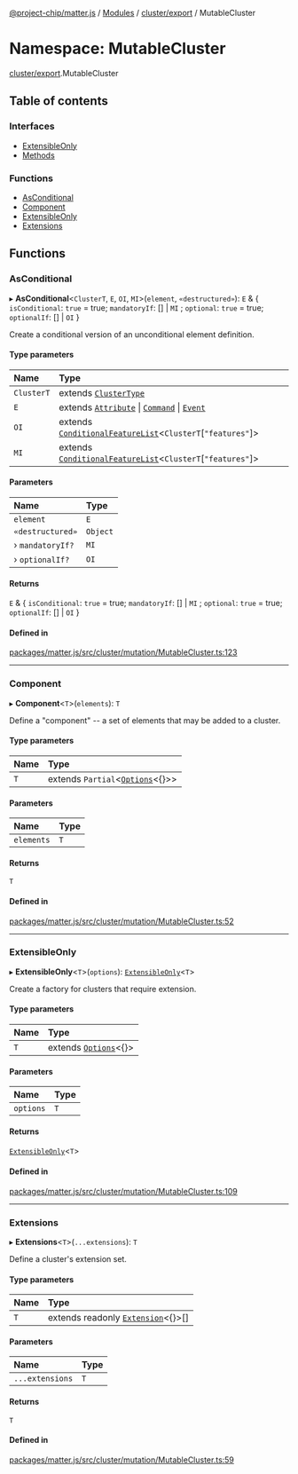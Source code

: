 [@project-chip/matter.js](../README.md) / [Modules](../modules.md) / [cluster/export](cluster_export.md) / MutableCluster

# Namespace: MutableCluster

[cluster/export](cluster_export.md).MutableCluster

## Table of contents

### Interfaces

- [ExtensibleOnly](../interfaces/cluster_export.MutableCluster.ExtensibleOnly.md)
- [Methods](../interfaces/cluster_export.MutableCluster.Methods.md)

### Functions

- [AsConditional](cluster_export.MutableCluster.md#asconditional)
- [Component](cluster_export.MutableCluster.md#component)
- [ExtensibleOnly](cluster_export.MutableCluster.md#extensibleonly)
- [Extensions](cluster_export.MutableCluster.md#extensions)

## Functions

### AsConditional

▸ **AsConditional**\<`ClusterT`, `E`, `OI`, `MI`\>(`element`, `«destructured»`): `E` & \{ `isConditional`: ``true`` = true; `mandatoryIf`: [] \| `MI` ; `optional`: ``true`` = true; `optionalIf`: [] \| `OI`  }

Create a conditional version of an unconditional element definition.

#### Type parameters

| Name | Type |
| :------ | :------ |
| `ClusterT` | extends [`ClusterType`](../interfaces/cluster_export.ClusterType-1.md) |
| `E` | extends [`Attribute`](cluster_export.ClusterType.md#attribute) \| [`Command`](cluster_export.ClusterType.md#command) \| [`Event`](cluster_export.ClusterType.md#event) |
| `OI` | extends [`ConditionalFeatureList`](cluster_export.md#conditionalfeaturelist)\<`ClusterT`[``"features"``]\> |
| `MI` | extends [`ConditionalFeatureList`](cluster_export.md#conditionalfeaturelist)\<`ClusterT`[``"features"``]\> |

#### Parameters

| Name | Type |
| :------ | :------ |
| `element` | `E` |
| `«destructured»` | `Object` |
| › `mandatoryIf?` | `MI` |
| › `optionalIf?` | `OI` |

#### Returns

`E` & \{ `isConditional`: ``true`` = true; `mandatoryIf`: [] \| `MI` ; `optional`: ``true`` = true; `optionalIf`: [] \| `OI`  }

#### Defined in

[packages/matter.js/src/cluster/mutation/MutableCluster.ts:123](https://github.com/project-chip/matter.js/blob/0c058ae17fdba4c0b89b8b13c309011d51782299/packages/matter.js/src/cluster/mutation/MutableCluster.ts#L123)

___

### Component

▸ **Component**\<`T`\>(`elements`): `T`

Define a "component" -- a set of elements that may be added to a cluster.

#### Type parameters

| Name | Type |
| :------ | :------ |
| `T` | extends `Partial`\<[`Options`](cluster_export.ClusterType.md#options)\<{}\>\> |

#### Parameters

| Name | Type |
| :------ | :------ |
| `elements` | `T` |

#### Returns

`T`

#### Defined in

[packages/matter.js/src/cluster/mutation/MutableCluster.ts:52](https://github.com/project-chip/matter.js/blob/0c058ae17fdba4c0b89b8b13c309011d51782299/packages/matter.js/src/cluster/mutation/MutableCluster.ts#L52)

___

### ExtensibleOnly

▸ **ExtensibleOnly**\<`T`\>(`options`): [`ExtensibleOnly`](../interfaces/cluster_export.MutableCluster.ExtensibleOnly.md)\<`T`\>

Create a factory for clusters that require extension.

#### Type parameters

| Name | Type |
| :------ | :------ |
| `T` | extends [`Options`](cluster_export.ClusterType.md#options)\<{}\> |

#### Parameters

| Name | Type |
| :------ | :------ |
| `options` | `T` |

#### Returns

[`ExtensibleOnly`](../interfaces/cluster_export.MutableCluster.ExtensibleOnly.md)\<`T`\>

#### Defined in

[packages/matter.js/src/cluster/mutation/MutableCluster.ts:109](https://github.com/project-chip/matter.js/blob/0c058ae17fdba4c0b89b8b13c309011d51782299/packages/matter.js/src/cluster/mutation/MutableCluster.ts#L109)

___

### Extensions

▸ **Extensions**\<`T`\>(`...extensions`): `T`

Define a cluster's extension set.

#### Type parameters

| Name | Type |
| :------ | :------ |
| `T` | extends readonly [`Extension`](../interfaces/cluster_export.ClusterType.Extension.md)\<{}\>[] |

#### Parameters

| Name | Type |
| :------ | :------ |
| `...extensions` | `T` |

#### Returns

`T`

#### Defined in

[packages/matter.js/src/cluster/mutation/MutableCluster.ts:59](https://github.com/project-chip/matter.js/blob/0c058ae17fdba4c0b89b8b13c309011d51782299/packages/matter.js/src/cluster/mutation/MutableCluster.ts#L59)
